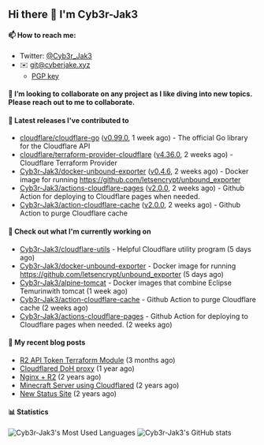 ## Hi there 👋 I'm Cyb3r-Jak3

#### 📫 How to reach me:
  - Twitter: [@Cyb3r_Jak3](https://twitter.com/Cyb3r_Jak3)
  - ✉️ git@cyberjake.xyz
    - [PGP key](https://gist.githubusercontent.com/Cyb3r-Jak3/d1068b61b50239b171faf018a0269f67/raw/b876db002e6b0630795382c0b9134771ffa5fe3a/cyb3rjak3@pm.me.asc)


#### 👯 I’m looking to collaborate on any project as I like diving into new topics. Please reach out to me to collaborate.


#### 🔭 Latest releases I've contributed to

- [cloudflare/cloudflare-go](https://github.com/cloudflare/cloudflare-go) ([v0.99.0](https://github.com/cloudflare/cloudflare-go/releases/tag/v0.99.0), 1 week ago) - The official Go library for the Cloudflare API
- [cloudflare/terraform-provider-cloudflare](https://github.com/cloudflare/terraform-provider-cloudflare) ([v4.36.0](https://github.com/cloudflare/terraform-provider-cloudflare/releases/tag/v4.36.0), 2 weeks ago) - Cloudflare Terraform Provider
- [Cyb3r-Jak3/docker-unbound-exporter](https://github.com/Cyb3r-Jak3/docker-unbound-exporter) ([v0.4.6](https://github.com/Cyb3r-Jak3/docker-unbound-exporter/releases/tag/v0.4.6), 2 weeks ago) - Docker image for running https://github.com/letsencrypt/unbound_exporter
- [Cyb3r-Jak3/actions-cloudflare-pages](https://github.com/Cyb3r-Jak3/actions-cloudflare-pages) ([v2.0.0](https://github.com/Cyb3r-Jak3/actions-cloudflare-pages/releases/tag/v2.0.0), 2 weeks ago) - Github Action for deploying to Cloudflare pages when needed.
- [Cyb3r-Jak3/action-cloudflare-cache](https://github.com/Cyb3r-Jak3/action-cloudflare-cache) ([v2.0.0](https://github.com/Cyb3r-Jak3/action-cloudflare-cache/releases/tag/v2.0.0), 2 weeks ago) - Github Action to purge Cloudflare cache

#### 👷 Check out what I'm currently working on

- [Cyb3r-Jak3/cloudflare-utils](https://github.com/Cyb3r-Jak3/cloudflare-utils) - Helpful Cloudflare utility program  (5 days ago)
- [Cyb3r-Jak3/docker-unbound-exporter](https://github.com/Cyb3r-Jak3/docker-unbound-exporter) - Docker image for running https://github.com/letsencrypt/unbound_exporter (5 days ago)
- [Cyb3r-Jak3/alpine-tomcat](https://github.com/Cyb3r-Jak3/alpine-tomcat) - Docker images that combine Eclipse Temurinwith tomcat (1 week ago)
- [Cyb3r-Jak3/action-cloudflare-cache](https://github.com/Cyb3r-Jak3/action-cloudflare-cache) - Github Action to purge Cloudflare cache (2 weeks ago)
- [Cyb3r-Jak3/actions-cloudflare-pages](https://github.com/Cyb3r-Jak3/actions-cloudflare-pages) - Github Action for deploying to Cloudflare pages when needed. (2 weeks ago)

#### 📜 My recent blog posts

- [R2 API Token Terraform Module](https://blog.cyberjake.xyz/post/2024-03-19-cloudflare-r2-terraform/) (3 months ago)
- [Cloudflared DoH proxy](https://blog.cyberjake.xyz/post/2023-02-17-cloudflared-doh/) (1 year ago)
- [Nginx &#43; R2](https://blog.cyberjake.xyz/post/2022-10-01-nginx-proxy-r2/) (2 years ago)
- [Minecraft Server using Cloudflared](https://blog.cyberjake.xyz/post/2022-03-26-cloudflared-minecraft/) (2 years ago)
- [New Status Site](https://blog.cyberjake.xyz/post/2021-09-27-status-site/) (2 years ago)


#### 📊 Statistics
![Cyb3r-Jak3's Most Used Languages](https://github-readme-stats.vercel.app/api/top-langs/?username=Cyb3r-Jak3&theme=cobalt&hide=css,html,scss)
![Cyb3r-Jak3's GitHub stats](https://github-readme-stats.vercel.app/api?username=Cyb3r-Jak3&count_private=true&show_icons=true&theme=cobalt&line_height=40)
